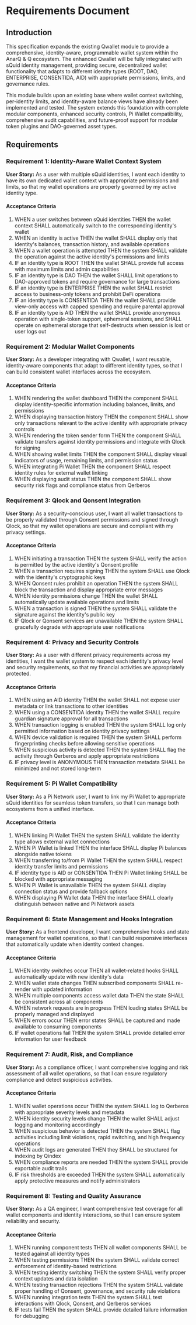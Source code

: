 # Requirements Document

## Introduction

This specification expands the existing Qwallet module to provide a comprehensive, identity-aware, programmable wallet system within the AnarQ & Q ecosystem. The enhanced Qwallet will be fully integrated with sQuid identity management, providing secure, decentralized wallet functionality that adapts to different identity types (ROOT, DAO, ENTERPRISE, CONSENTIDA, AID) with appropriate permissions, limits, and governance rules.

This module builds upon an existing base where wallet context switching, per-identity limits, and identity-aware balance views have already been implemented and tested. The system extends this foundation with complete modular components, enhanced security controls, Pi Wallet compatibility, comprehensive audit capabilities, and future-proof support for modular token plugins and DAO-governed asset types.

## Requirements

### Requirement 1: Identity-Aware Wallet Context System

**User Story:** As a user with multiple sQuid identities, I want each identity to have its own dedicated wallet context with appropriate permissions and limits, so that my wallet operations are properly governed by my active identity type.

#### Acceptance Criteria

1. WHEN a user switches between sQuid identities THEN the wallet context SHALL automatically switch to the corresponding identity's wallet
2. WHEN an identity is active THEN the wallet SHALL display only that identity's balances, transaction history, and available operations
3. WHEN a wallet operation is attempted THEN the system SHALL validate the operation against the active identity's permissions and limits
4. IF an identity type is ROOT THEN the wallet SHALL provide full access with maximum limits and admin capabilities
5. IF an identity type is DAO THEN the wallet SHALL limit operations to DAO-approved tokens and require governance for large transactions
6. IF an identity type is ENTERPRISE THEN the wallet SHALL restrict access to business-only tokens and prohibit DeFi operations
7. IF an identity type is CONSENTIDA THEN the wallet SHALL provide view-only access with capped spending and require parental approval
8. IF an identity type is AID THEN the wallet SHALL provide anonymous operation with single-token support, ephemeral sessions, and SHALL operate on ephemeral storage that self-destructs when session is lost or user logs out

### Requirement 2: Modular Wallet Components

**User Story:** As a developer integrating with Qwallet, I want reusable, identity-aware components that adapt to different identity types, so that I can build consistent wallet interfaces across the ecosystem.

#### Acceptance Criteria

1. WHEN rendering the wallet dashboard THEN the component SHALL display identity-specific information including balances, limits, and permissions
2. WHEN displaying transaction history THEN the component SHALL show only transactions relevant to the active identity with appropriate privacy controls
3. WHEN rendering the token sender form THEN the component SHALL validate transfers against identity permissions and integrate with Qlock for signing
4. WHEN showing wallet limits THEN the component SHALL display visual indicators of usage, remaining limits, and permission status
5. WHEN integrating Pi Wallet THEN the component SHALL respect identity rules for external wallet linking
6. WHEN displaying audit status THEN the component SHALL show security risk flags and compliance status from Qerberos

### Requirement 3: Qlock and Qonsent Integration

**User Story:** As a security-conscious user, I want all wallet transactions to be properly validated through Qonsent permissions and signed through Qlock, so that my wallet operations are secure and compliant with my privacy settings.

#### Acceptance Criteria

1. WHEN initiating a transaction THEN the system SHALL verify the action is permitted by the active identity's Qonsent profile
2. WHEN a transaction requires signing THEN the system SHALL use Qlock with the identity's cryptographic keys
3. WHEN Qonsent rules prohibit an operation THEN the system SHALL block the transaction and display appropriate error messages
4. WHEN identity permissions change THEN the wallet SHALL automatically update available operations and limits
5. WHEN a transaction is signed THEN the system SHALL validate the signature against the identity's public key
6. IF Qlock or Qonsent services are unavailable THEN the system SHALL gracefully degrade with appropriate user notifications

### Requirement 4: Privacy and Security Controls

**User Story:** As a user with different privacy requirements across my identities, I want the wallet system to respect each identity's privacy level and security requirements, so that my financial activities are appropriately protected.

#### Acceptance Criteria

1. WHEN using an AID identity THEN the wallet SHALL not expose user metadata or link transactions to other identities
2. WHEN using a CONSENTIDA identity THEN the wallet SHALL require guardian signature approval for all transactions
3. WHEN transaction logging is enabled THEN the system SHALL log only permitted information based on identity privacy settings
4. WHEN device validation is required THEN the system SHALL perform fingerprinting checks before allowing sensitive operations
5. WHEN suspicious activity is detected THEN the system SHALL flag the activity through Qerberos and apply appropriate restrictions
6. IF privacy level is ANONYMOUS THEN transaction metadata SHALL be minimized and not stored long-term

### Requirement 5: Pi Wallet Compatibility

**User Story:** As a Pi Network user, I want to link my Pi Wallet to appropriate sQuid identities for seamless token transfers, so that I can manage both ecosystems from a unified interface.

#### Acceptance Criteria

1. WHEN linking Pi Wallet THEN the system SHALL validate the identity type allows external wallet connections
2. WHEN Pi Wallet is linked THEN the interface SHALL display Pi balances alongside native tokens
3. WHEN transferring to/from Pi Wallet THEN the system SHALL respect identity transfer limits and permissions
4. IF identity type is AID or CONSENTIDA THEN Pi Wallet linking SHALL be blocked with appropriate messaging
5. WHEN Pi Wallet is unavailable THEN the system SHALL display connection status and provide fallback options
6. WHEN displaying Pi Wallet data THEN the interface SHALL clearly distinguish between native and Pi Network assets

### Requirement 6: State Management and Hooks Integration

**User Story:** As a frontend developer, I want comprehensive hooks and state management for wallet operations, so that I can build responsive interfaces that automatically update when identity context changes.

#### Acceptance Criteria

1. WHEN identity switches occur THEN all wallet-related hooks SHALL automatically update with new identity's data
2. WHEN wallet state changes THEN subscribed components SHALL re-render with updated information
3. WHEN multiple components access wallet data THEN the state SHALL be consistent across all components
4. WHEN network requests are in progress THEN loading states SHALL be properly managed and displayed
5. WHEN errors occur THEN error states SHALL be captured and made available to consuming components
6. IF wallet operations fail THEN the system SHALL provide detailed error information for user feedback

### Requirement 7: Audit, Risk, and Compliance

**User Story:** As a compliance officer, I want comprehensive logging and risk assessment of all wallet operations, so that I can ensure regulatory compliance and detect suspicious activities.

#### Acceptance Criteria

1. WHEN wallet operations occur THEN the system SHALL log to Qerberos with appropriate severity levels and metadata
2. WHEN identity security levels change THEN the wallet SHALL adjust logging and monitoring accordingly
3. WHEN suspicious behavior is detected THEN the system SHALL flag activities including limit violations, rapid switching, and high frequency operations
4. WHEN audit logs are generated THEN they SHALL be structured for indexing by Qindex
5. WHEN compliance reports are needed THEN the system SHALL provide exportable audit trails
6. IF risk thresholds are exceeded THEN the system SHALL automatically apply protective measures and notify administrators

### Requirement 8: Testing and Quality Assurance

**User Story:** As a QA engineer, I want comprehensive test coverage for all wallet components and identity interactions, so that I can ensure system reliability and security.

#### Acceptance Criteria

1. WHEN running component tests THEN all wallet components SHALL be tested against all identity types
2. WHEN testing permissions THEN the system SHALL validate correct enforcement of identity-based restrictions
3. WHEN testing identity switching THEN the system SHALL verify proper context updates and data isolation
4. WHEN testing transaction rejections THEN the system SHALL validate proper handling of Qonsent, governance, and security rule violations
5. WHEN running integration tests THEN the system SHALL test interactions with Qlock, Qonsent, and Qerberos services
6. IF tests fail THEN the system SHALL provide detailed failure information for debugging